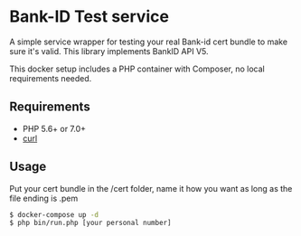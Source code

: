 Bank-ID Test service
=======

A simple service wrapper for testing your real Bank-id cert bundle to make sure it's valid.
This library implements BankID API V5.

This docker setup includes a PHP container with Composer, no local requirements needed.

## Requirements

* PHP 5.6+ or 7.0+
* [curl](http://php.net/manual/en/book.curl.php)

## Usage

Put your cert bundle in the /cert folder, name it how you want as long as the file ending is .pem

``` bash
$ docker-compose up -d
$ php bin/run.php [your personal number]
```
